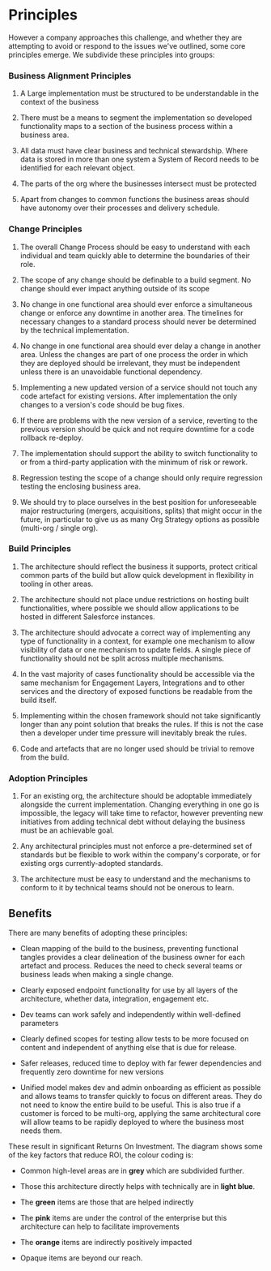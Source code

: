 # Principles 

However a company approaches this challenge, and whether they are
attempting to avoid or respond to the issues we've outlined, some core
principles emerge. We subdivide these principles into groups:

### Business Alignment Principles

1.  A Large implementation must be structured to be understandable in
    the context of the business

2.  There must be a means to segment the implementation so developed
    functionality maps to a section of the business process within a
    business area.

3.  All data must have clear business and technical stewardship. Where
    data is stored in more than one system a System of Record needs to
    be identified for each relevant object.

4.  The parts of the org where the businesses intersect must be
    protected

5.  Apart from changes to common functions the business areas should
    have autonomy over their processes and delivery schedule.

### Change Principles

1.  The overall Change Process should be easy to understand with each
    individual and team quickly able to determine the boundaries of
    their role.

2.  The scope of any change should be definable to a build segment. No
    change should ever impact anything outside of its scope

3.  No change in one functional area should ever enforce a simultaneous
    change or enforce any downtime in another area. The timelines for
    necessary changes to a standard process should never be determined
    by the technical implementation.

4.  No change in one functional area should ever delay a change in
    another area. Unless the changes are part of one process the order
    in which they are deployed should be irrelevant, they must be
    independent unless there is an unavoidable functional dependency.

5.  Implementing a new updated version of a service should not touch any
    code artefact for existing versions. After implementation the only
    changes to a version's code should be bug fixes.

6.  If there are problems with the new version of a service, reverting
    to the previous version should be quick and not require downtime for
    a code rollback re-deploy.

7.  The implementation should support the ability to switch
    functionality to or from a third-party application with the minimum
    of risk or rework.

8.  Regression testing the scope of a change should only require
    regression testing the enclosing business area.

9.  We should try to place ourselves in the best position for
    unforeseeable major restructuring (mergers, acquisitions, splits)
    that might occur in the future, in particular to give us as many Org
    Strategy options as possible (multi-org / single org).

### Build Principles

1.  The architecture should reflect the business it supports, protect
    critical common parts of the build but allow quick development in
    flexibility in tooling in other areas.

2.  The architecture should not place undue restrictions on hosting
    built functionalities, where possible we should allow applications
    to be hosted in different Salesforce instances.

3.  The architecture should advocate a correct way of implementing any
    type of functionality in a context, for example one mechanism to
    allow visibility of data or one mechanism to update fields. A single
    piece of functionality should not be split across multiple
    mechanisms. 

4.  In the vast majority of cases functionality should be accessible via
    the same mechanism for Engagement Layers, Integrations and to other
    services and the directory of exposed functions be readable from the
    build itself. 

5.  Implementing within the chosen framework should not take
    significantly longer than any point solution that breaks the rules.
    If this is not the case then a developer under time pressure will
    inevitably break the rules.

6.  Code and artefacts that are no longer used should be trivial to
    remove from the build.

### Adoption Principles

1.  For an existing org, the architecture should be adoptable
    immediately alongside the current implementation. Changing
    everything in one go is impossible, the legacy will take time to
    refactor, however preventing new initiatives from adding technical
    debt without delaying the business must be an achievable goal. 

2.  Any architectural principles must not enforce a pre-determined set
    of standards but be flexible to work within the company's corporate,
    or for existing orgs currently-adopted standards.

3.  The architecture must be easy to understand and the mechanisms to
    conform to it by technical teams should not be onerous to learn.

## Benefits

There are many benefits of adopting these principles:

-   Clean mapping of the build to the business, preventing functional
    tangles provides a clear delineation of the business owner for each
    artefact and process. Reduces the need to check several teams or
    business leads when making a single change.

-   Clearly exposed endpoint functionality for use by all layers of the
    architecture, whether data, integration, engagement etc.

-   Dev teams can work safely and independently within well-defined
    parameters

-   Clearly defined scopes for testing allow tests to be more focused on
    content and independent of anything else that is due for release. 

-   Safer releases, reduced time to deploy with far fewer dependencies
    and frequently zero downtime for new versions

-   Unified model makes dev and admin onboarding as efficient as
    possible and allows teams to transfer quickly to focus on different
    areas. They do not need to know the entire build to be useful. This
    is also true if a customer is forced to be multi-org, applying the
    same architectural core will allow teams to be rapidly deployed to
    where the business most needs them.

These result in significant Returns On Investment. The diagram shows
some of the key factors that reduce ROI, the colour coding is:

-   Common high-level areas are in **grey** which are subdivided
    further.

-   Those this architecture directly helps with technically are in
    **light blue**.

-   The **green** items are those that are helped indirectly

-   The **pink** items are under the control of the enterprise but this
    architecture can help to facilitate improvements

-   The **orange** items are indirectly positively impacted

-   Opaque items are beyond our reach.
